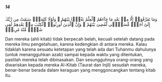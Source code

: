 ##### 14

<span class="ayah">وَمَا تَفَرَّقُوٓا۟ إِلَّا مِنۢ بَعْدِ مَا جَآءَهُمُ ٱلْعِلْمُ بَغْيًۢا بَيْنَهُمْ ۚ وَلَوْلَا كَلِمَةٌۭ سَبَقَتْ مِن رَّبِّكَ إِلَىٰٓ أَجَلٍۢ مُّسَمًّۭى لَّقُضِىَ بَيْنَهُمْ ۚ وَإِنَّ ٱلَّذِينَ أُورِثُوا۟ ٱلْكِتَٰبَ مِنۢ بَعْدِهِمْ لَفِى شَكٍّۢ مِّنْهُ مُرِيبٍۢ</span>

<span class="ayah_translation">Dan mereka (ahli kitab) tidak berpecah belah, kecuali setelah datang pada mereka ilmu pengetahuan, karena kedengkian di antara mereka. Kalau tidaklah karena sesuatu ketetapan yang telah ada dari Tuhanmu dahulunya (untuk menangguhkan azab) sampai kepada waktu yang ditentukan, pastilah mereka telah dibinasakan. Dan sesungguhnya orang-orang yang diwariskan kepada mereka Al-Kitab (Taurat dan Injil) sesudah mereka, benar-benar berada dalam keraguan yang menggoncangkan tentang kitab itu.</span>
